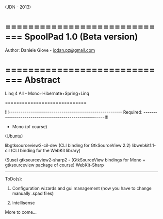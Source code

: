 
(JDN - 2013)

=============================
SpoolPad 1.0 (Beta version)
=============================

Author: Daniele Giove - jodan.pz@gmail.com

=============================
Abstract 
=============================

Linq 4 All - Mono+Hibernate+Spring+Linq

=============================

!!!----------------------------------------------------------
Required:
----------------------------------------------------------!!!

- Mono (of course)

 (Ubuntu)  
 
  libgtksourceview2-cil-dev  (CLI binding for GtkSourceView 2.2)
  libwebkit1.1-cil 		     (CLI binding for the WebKit library)
  
 (Suse)
  gtksourceview2-sharp2 - (GtkSourceView bindings for Mono + gtksourceview package of course)
  WebKit-Sharp

--------------------------------------------------------------

ToDo(s):

1) Configuration wizards and gui management (now you have to change manually .spad files)

2) Intellisense

More to come...